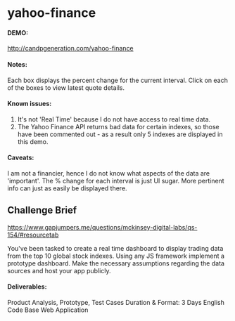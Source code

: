 yahoo-finance
=============

#### DEMO: ####
http://candpgeneration.com/yahoo-finance
#### Notes: ####
Each box displays the percent change for the current interval. Click on each of the boxes to view latest quote details.

#### Known issues: ####
1. It's not 'Real Time' because I do not have access to real time data. 
2. The Yahoo Finance API returns bad data for certain indexes, so those have been commented out - as a result only 5 indexes are displayed in this demo.

#### Caveats: ####
I am not a financier, hence I do not know what aspects of the data are 'important'. The % change for each interval is just UI sugar. More pertinent info can just as easily be displayed there.

## Challenge Brief ##
https://www.gapjumpers.me/questions/mckinsey-digital-labs/qs-154/#resourcetab

You've been tasked to create a real time dashboard to display trading data from the top 10 global stock indexes.
Using any JS framework implement a prototype dashboard.
Make the necessary assumptions regarding the data sources and host your app publicly.

#### Deliverables: ####
Product Analysis, Prototype, Test Cases
Duration & Format: 3 Days  English  Code Base Web Application
